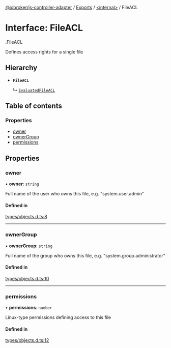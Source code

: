 [@iobroker/js-controller-adapter](../README.md) / [Exports](../modules.md) / [<internal\>](../modules/internal_.md) / FileACL

# Interface: FileACL

[<internal>](../modules/internal_.md).FileACL

Defines access rights for a single file

## Hierarchy

- **`FileACL`**

  ↳ [`EvaluatedFileACL`](internal_.EvaluatedFileACL.md)

## Table of contents

### Properties

- [owner](internal_.FileACL.md#owner)
- [ownerGroup](internal_.FileACL.md#ownergroup)
- [permissions](internal_.FileACL.md#permissions)

## Properties

### owner

• **owner**: `string`

Full name of the user who owns this file, e.g. "system.user.admin"

#### Defined in

[types/objects.d.ts:8](https://github.com/ioBroker/ioBroker.js-controller/blob/f8686615/packages/types/objects.d.ts#L8)

___

### ownerGroup

• **ownerGroup**: `string`

Full name of the group who owns this file, e.g. "system.group.administrator"

#### Defined in

[types/objects.d.ts:10](https://github.com/ioBroker/ioBroker.js-controller/blob/f8686615/packages/types/objects.d.ts#L10)

___

### permissions

• **permissions**: `number`

Linux-type permissions defining access to this file

#### Defined in

[types/objects.d.ts:12](https://github.com/ioBroker/ioBroker.js-controller/blob/f8686615/packages/types/objects.d.ts#L12)
